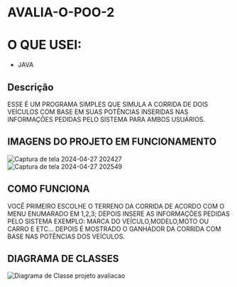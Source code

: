﻿# AVALIA-O-POO-2



# O QUE USEI:
- JAVA

## Descrição
ESSE É UM PROGRAMA SIMPLES QUE SIMULA A CORRIDA DE DOIS VEÍCULOS COM BASE EM SUAS POTÊNCIAS INSERIDAS NAS INFORMAÇÕES PEDIDAS PELO SISTEMA PARA AMBOS USUÁRIOS.

## IMAGENS DO PROJETO EM FUNCIONAMENTO



![Captura de tela 2024-04-27 202427](https://github.com/VitorBatista2324/AVALIA-O-POO-2/assets/147276976/b990cae8-ae1e-4bfd-b102-ceafe995c204)                                                                                                  
![Captura de tela 2024-04-27 202549](https://github.com/VitorBatista2324/AVALIA-O-POO-2/assets/147276976/f4af50e0-f7c0-4bc4-a2ec-bf7142f221a7)


## COMO FUNCIONA
VOCÊ PRIMEIRO ESCOLHE O TERRENO DA CORRIDA DE ACORDO COM O MENU ENUMARADO EM 1,2,3;
DEPOIS INSERE AS INFORMAÇÕES PEDIDAS PELO SISTEMA EXEMPLO: MARCA DO VEÍCULO,MODELO,MOTO OU CARRO E ETC...
DEPOIS É MOSTRADO O GANHADOR DA CORRIDA COM BASE NAS POTÊNCIAS DOS VEÍCULOS.

## DIAGRAMA DE CLASSES




![Diagrama de Classe projeto avaliacao](https://github.com/VitorBatista2324/AVALIA-O-POO-2/assets/147276976/69232391-0e45-4d01-9201-56427fab88f1)




